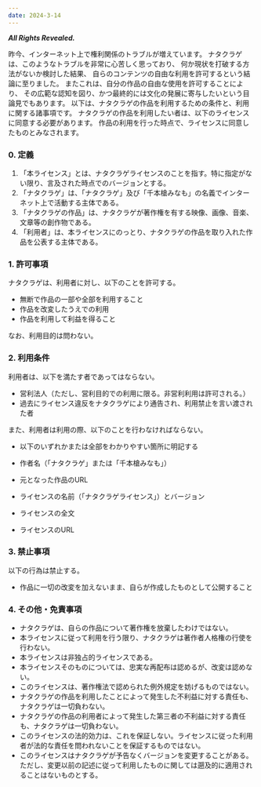 ```yaml
---
date: 2024-3-14
---
```


___All Rights Revealed.___

昨今、インターネット上で権利関係のトラブルが増えています。
ナタクラゲは、このようなトラブルを非常に心苦しく思っており、
何か現状を打破する方法がないか検討した結果、
自らのコンテンツの自由な利用を許可するという結論に至りました。
またこれは、自分の作品の自由な使用を許可することにより、
その広範な認知を図り、かつ最終的には文化の発展に寄与したいという目論見でもあります。
以下は、ナタクラゲの作品を利用するための条件と、利用に関する諸事項です。
ナタクラゲの作品を利用したい者は、以下のライセンスに同意する必要があります。
作品の利用を行った時点で、ライセンスに同意したものとみなされます。

### 0. 定義

1.  「本ライセンス」とは、ナタクラゲライセンスのことを指す。特に指定がない限り、言及された時点でのバージョンとする。
2.  「ナタクラゲ」は、「ナタクラゲ」及び「千本槍みなも」の名義でインターネット上で活動する主体である。
3.  「ナタクラゲの作品」は、ナタクラゲが著作権を有する映像、画像、音楽、文章等の創作物である。
4.  「利用者」は、本ライセンスにのっとり、ナタクラゲの作品を取り入れた作品を公表する主体である。

### 1. 許可事項

ナタクラゲは、利用者に対し、以下のことを許可する。

* 無断で作品の一部や全部を利用すること
* 作品を改変したうえでの利用
* 作品を利用して利益を得ること

なお、利用目的は問わない。

### 2. 利用条件

利用者は、以下を満たす者であってはならない。

* 営利法人（ただし、営利目的での利用に限る。非営利利用は許可される。）
* 過去にライセンス違反をナタクラゲにより通告され、利用禁止を言い渡された者

また、利用者は利用の際、以下のことを行わなければならない。

* 以下のいずれかまたは全部をわかりやすい箇所に明記する

* 作者名（「ナタクラゲ」または「千本槍みなも」）
* 元となった作品のURL
* ライセンスの名前（「ナタクラゲライセンス」）とバージョン
* ライセンスの全文
* ライセンスのURL

### 3. 禁止事項

以下の行為は禁止する。

* 作品に一切の改変を加えないまま、自らが作成したものとして公開すること

### 4. その他・免責事項

* ナタクラゲは、自らの作品について著作権を放棄したわけではない。
* 本ライセンスに従って利用を行う限り、ナタクラゲは著作者人格権の行使を行わない。
* 本ライセンスは非独占的ライセンスである。
* 本ライセンスそのものについては、忠実な再配布は認めるが、改変は認めない。
* このライセンスは、著作権法で認められた例外規定を妨げるものではない。
* ナタクラゲの作品を利用したことによって発生した不利益に対する責任も、ナタクラゲは一切負わない。
* ナタクラゲの作品の利用者によって発生した第三者の不利益に対する責任も、ナタクラゲは一切負わない。
* このライセンスの法的効力は、これを保証しない。ライセンスに従った利用者が法的な責任を問われないことを保証するものではない。
* このライセンスはナタクラゲが予告なくバージョンを変更することがある。ただし、変更以前の記述に従って利用したものに関しては遡及的に適用されることはないものとする。